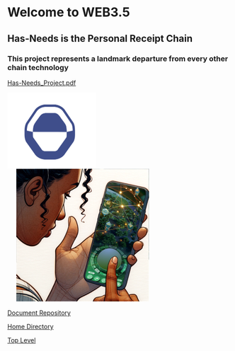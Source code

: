 # Welcome to WEB3.5
## Has-Needs is the Personal Receipt Chain
### This project represents a landmark departure from every other chain technology

[Has-Needs_Project.pdf](https://github.com/Has-Needs/docs/blob/main/Has-Needs_Project.pdf)

<img src="https://raw.githubusercontent.com/Has-Needs/Home/main/has-needs-logo.png" valign="top" alt="Has-Needs Logo" width="200"><img src="https://github.com/Has-Needs/Home/blob/main/GlobeUI.png" alt="Globe UI" width="300" style="margin-left: 20px;">

[Document Repository](https://github.com/Has-Needs/docs/tree/main)

[Home Directory](https://github.com/Has-Needs/home/tree/main)

[Top Level](https://github.com/Has-Needs)
